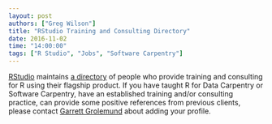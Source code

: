 ```yaml
---
layout: post
authors: ["Greg Wilson"]
title: "RStudio Training and Consulting Directory"
date: 2016-11-02
time: "14:00:00"
tags: ["R Studio", "Jobs", "Software Carpentry"]
---
```


[RStudio](http://rstudio.com) maintains [a directory](https://www.rstudio.com/instructors/)
of people who provide training and consulting for R using their flagship product.
If you have taught R for Data Carpentry or Software Carpentry,
have an established training and/or consulting practice,
can provide some positive references from previous clients,
please contact [Garrett Grolemund](mailto:garrett@rstudio.com) about adding your profile.
